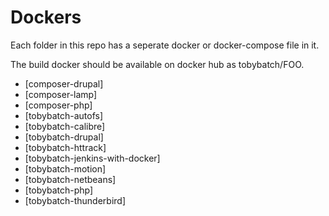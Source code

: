 # Dockers

Each folder in this repo has a seperate docker or docker-compose file in it.

The build docker should be available on docker hub as tobybatch/FOO.

 * [composer-drupal]
 * [composer-lamp]
 * [composer-php]
 * [tobybatch-autofs]
 * [tobybatch-calibre]
 * [tobybatch-drupal]
 * [tobybatch-httrack]
 * [tobybatch-jenkins-with-docker]
 * [tobybatch-motion]
 * [tobybatch-netbeans]
 * [tobybatch-php]
 * [tobybatch-thunderbird]
